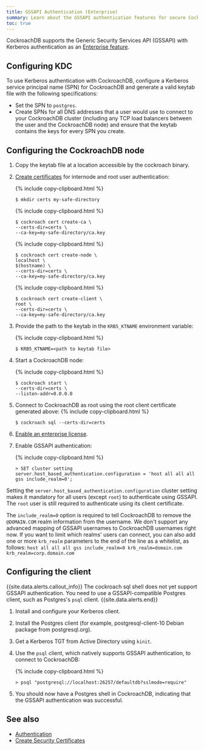 ```yaml
---
title: GSSAPI Authentication (Enterprise)
summary: Learn about the GSSAPI authentication features for secure CockroachDB clusters.
toc: true
---
```


CockroachDB supports the Generic Security Services API (GSSAPI) with Kerberos authentication as an [Enterprise feature](enterprise-licensing.html).

## Configuring KDC

To use Kerberos authentication with CockroachDB, configure a Kerberos service principal name (SPN) for CockroachDB and generate a valid keytab file with the following specifications:

- Set the SPN to `postgres`.
- Create SPNs for all DNS addresses that a user would use to connect to your CockroachDB cluster (including any TCP load balancers between the user and the CockroachDB node) and ensure that the keytab contains the keys for every SPN you create.

## Configuring the CockroachDB node
1. Copy the keytab file at a location accessible by the cockroach binary.

2. [Create certificates](create-security-certificates.html) for internode and root user authentication:

    {% include copy-clipboard.html %}
    ~~~ shell
    $ mkdir certs my-safe-directory
    ~~~

    {% include copy-clipboard.html %}
    ~~~ shell
    $ cockroach cert create-ca \
    --certs-dir=certs \
    --ca-key=my-safe-directory/ca.key
    ~~~

    {% include copy-clipboard.html %}
    ~~~ shell
    $ cockroach cert create-node \
    localhost \
    $(hostname) \
    --certs-dir=certs \
    --ca-key=my-safe-directory/ca.key
    ~~~

    {% include copy-clipboard.html %}
    ~~~ shell
    $ cockroach cert create-client \
    root \
    --certs-dir=certs \
    --ca-key=my-safe-directory/ca.key
    ~~~

3. Provide the path to the keytab in the `KRB5_KTNAME` environment variable:

      {% include copy-clipboard.html %}
      ~~~ shell
      $ KRB5_KTNAME=<path to keytab file>
      ~~~

4. Start a CockroachDB node:

      {% include copy-clipboard.html %}
      ~~~ shell
      $ cockroach start \
      --certs-dir=certs \
      --listen-addr=0.0.0.0
      ~~~

5. Connect to CockroachDB as root using the root client certificate generated above:
    {% include copy-clipboard.html %}
    ~~~ shell
    $ cockroach sql --certs-dir=certs
    ~~~

6. [Enable an enterprise license](enterprise-licensing.html#obtain-a-trial-or-enterprise-license-key).

7. Enable GSSAPI authentication:

    {% include copy-clipboard.html %}
    ~~~ shell
    > SET cluster setting server.host_based_authentication.configuration = 'host all all all gss include_realm=0';
    ~~~

  Setting the `server.host_based_authentication.configuration` cluster setting makes it mandatory for all users (except `root`) to authenticate using GSSAPI. The `root` user is still required to authenticate using its client certificate.

  The `include_realm=0` option is required to tell CockroachDB to remove the `@DOMAIN.COM` realm information from the username. We don't support any advanced mapping of GSSAPI usernames to CockroachDB usernames right now. If you want to limit which realms' users can connect, you can also add one or more `krb_realm` parameters to the end of the line as a whitelist, as follows: `host all all all gss include_realm=0 krb_realm=domain.com krb_realm=corp.domain.com`

## Configuring the client

{{site.data.alerts.callout_info}}
The cockroach sql shell does not yet support GSSAPI authentication. You need to use a GSSAPI-compatible Postgres client, such as Postgres's `psql` client.
{{site.data.alerts.end}}

1. Install and configure your Kerberos client.
2. Install the Postgres client (for example, postgresql-client-10 Debian package from postgresql.org).
3. Get a Kerberos TGT from Active Directory using `kinit`.
4. Use the `psql` client, which natively supports GSSAPI authentication, to connect to CockroachDB:

    {% include copy-clipboard.html %}
    ~~~ shell
    > psql "postgresql://localhost:26257/defaultdb?sslmode=require"
    ~~~

5. You should now have a Postgres shell in CockroachDB, indicating that the GSSAPI authentication was successful.

## See also

- [Authentication](authentication.html)
- [Create Security Certificates](create-security-certificates.html)

